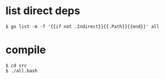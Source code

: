# list direct deps
```shell
$ go list -m -f '{{if not .Indirect}}{{.Path}}{{end}}' all 
```

# compile
```shell
$ cd src
$ ./all.bash
```